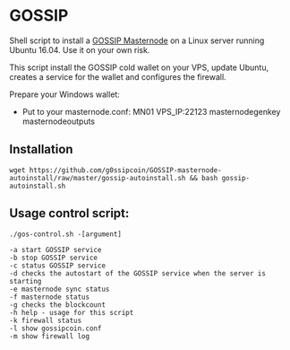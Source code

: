 # GOSSIP
Shell script to install a [GOSSIP Masternode](https://gossipcoin.net/) on a Linux server running Ubuntu 16.04. Use it on your own risk.

This script install the GOSSIP cold wallet on your VPS, update Ubuntu, creates a service for the wallet and configures the firewall.

Prepare your Windows wallet:

- Put to your masternode.conf: MN01 VPS_IP:22123 masternodegenkey masternodeoutputs

## Installation
```
wget https://github.com/g0ssipcoin/GOSSIP-masternode-autoinstall/raw/master/gossip-autoinstall.sh && bash gossip-autoinstall.sh
```
## Usage control script:

```
./gos-control.sh -[argument]

-a start GOSSIP service
-b stop GOSSIP service
-c status GOSSIP service
-d checks the autostart of the GOSSIP service when the server is starting
-e masternode sync status
-f masternode status
-g checks the blockcount
-h help - usage for this script
-k firewall status
-l show gossipcoin.conf
-m show firewall log
```
